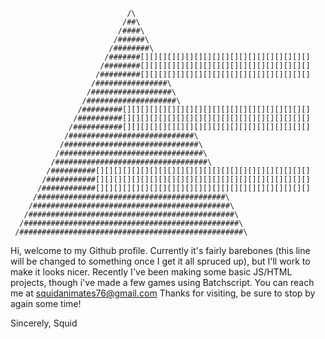                               /\
                             /##\
                            /####\
                           /######\
                          /########\
                         /#######[][][][][][][][][][][][][][][][][][][]
                        /########[][][][][][][][][][][][][][][][][][][]
                       /#########[][][][][][][][][][][][][][][][][][][]
                      /################\
                     /##################\
                    /####################\
                   /#########[][][][][][][][][][][][][][][][][][][][][]
                  /##########[][][][][][][][][][][][][][][][][][][][][]
                 /###########[][][][][][][][][][][][][][][][][][][][][]
                /############################\
               /##############################\
              /################################\
             /##################################\
            /##########[][][][][][][][][][][][][][][][][][][][][][][][]
           /###########[][][][][][][][][][][][][][][][][][][][][][][][]
          /############[][][][][][][][][][][][][][][][][][][][][][][][]
         /##########################################\
        /############################################\
       /##############################################\
      /################################################\
     /##################################################\





Hi, welcome to my Github profile.
Currently it's fairly barebones (this line will be changed to something once I get it all spruced up), but I'll work to make it looks nicer.
Recently I've been making some basic JS/HTML projects, though i've made a few games using Batchscript.
You can reach me at squidanimates76@gmail.com
Thanks for visiting, be sure to stop by again some time!

Sincerely,
          Squid           

